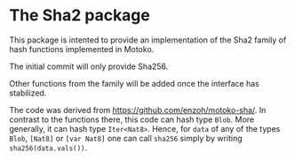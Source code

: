 # The Sha2 package

This package is intented to provide an implementation of the Sha2 family of hash functions implemented in Motoko.

The initial commit will only provide Sha256.

Other functions from the family will be added once the interface has stabilized.

The code was derived from https://github.com/enzoh/motoko-sha/. In contrast to the functions there, this code can hash type `Blob`. 
More generally, it can hash type `Iter<Nat8>`. Hence, for `data` of any of the types `Blob`, `[Nat8]` or `[var Nat8]` one can call `sha256` simply by writing `sha256(data.vals())`. 
